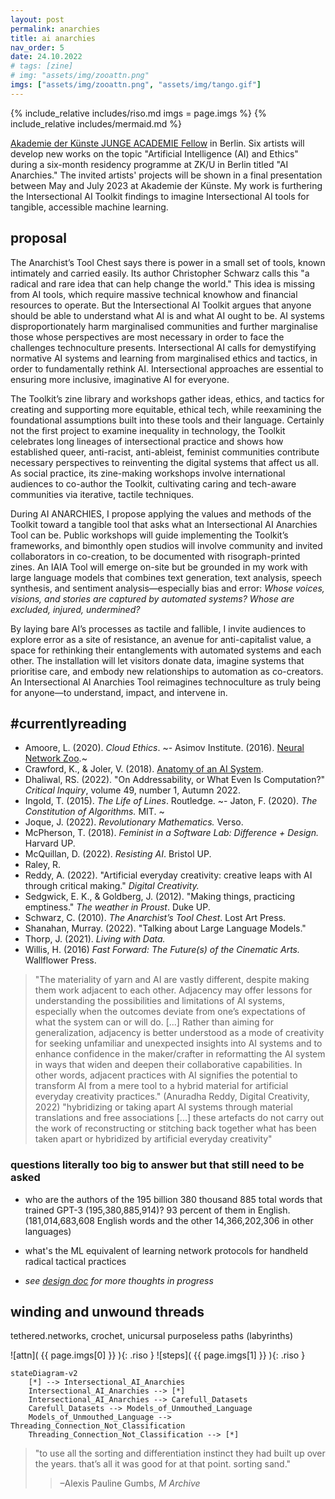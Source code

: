 ```yaml
---
layout: post
permalink: anarchies
title: ai anarchies
nav_order: 5
date: 24.10.2022 
# tags: [zine]
# img: "assets/img/zooattn.png"
imgs: ["assets/img/zooattn.png", "assets/img/tango.gif"]
---
```


{% include_relative includes/riso.md imgs = page.imgs %}
{% include_relative includes/mermaid.md %}

<!-- ![steps]( {{ page.imgs[1] }} ) -->

[Akademie der Künste JUNGE ACADEMIE Fellow](https://www.adk.de/en/academy/young-academy/ai-anarchies/) in Berlin. Six artists will develop new works on the topic "Artificial Intelligence (AI) and Ethics" during a six-month residency programme at ZK/U in Berlin titled "AI Anarchies." The invited artists' projects will be shown in a final presentation between May and July 2023 at Akademie der Künste. My work is furthering the Intersectional AI Toolkit findings to imagine Intersectional AI tools for tangible, accessible machine learning. 

## proposal

The Anarchist’s Tool Chest says there is power in a small set of tools, known intimately and carried easily. Its author Christopher Schwarz calls this "a radical and rare idea that can help change the world." This idea is missing from AI tools, which require massive technical knowhow and financial resources to operate. But the Intersectional AI Toolkit argues that anyone should be able to understand what AI is and what AI ought to be.
AI systems disproportionately harm marginalised communities and further marginalise those whose perspectives are most necessary in order to face the challenges technoculture presents. Intersectional AI calls for demystifying normative AI systems and learning from marginalised ethics and tactics, in order to fundamentally rethink AI. Intersectional approaches are essential to ensuring more inclusive, imaginative AI for everyone.

The Toolkit’s zine library and workshops gather ideas, ethics, and tactics for creating and supporting more equitable, ethical tech, while reexamining the foundational assumptions built into these tools and their language. Certainly not the first project to examine inequality in technology, the Toolkit celebrates long lineages of intersectional practice and shows how established queer, anti-racist, anti-ableist, feminist communities contribute necessary perspectives to reinventing the digital systems that affect us all. As social practice, its zine-making workshops involve international audiences to co-author the Toolkit, cultivating caring and tech-aware communities via iterative, tactile techniques.

During AI ANARCHIES, I propose applying the values and methods of the Toolkit toward a tangible tool that asks what an Intersectional AI Anarchies Tool can be. Public workshops will guide implementing the Toolkit’s frameworks, and bimonthly open studios will involve community and invited collaborators in co-creation, to be documented with risograph-printed zines. An IAIA Tool will emerge on-site but be grounded in my work with large language models that combines text generation, text analysis, speech synthesis, and sentiment analysis—especially bias and error: *Whose voices, visions, and stories are captured by automated systems? Whose are excluded, injured, undermined?*

By laying bare AI’s processes as tactile and fallible, I invite audiences to explore error as a site of resistance, an avenue for anti-capitalist value, a space for rethinking their entanglements with automated systems and each other. The installation will let visitors donate data, imagine systems that prioritise care, and embody new relationships to automation as co-creators. An Intersectional AI Anarchies Tool reimagines technoculture as truly being for anyone—to understand, impact, and intervene in.




## #currentlyreading

- Amoore, L. (2020). *Cloud Ethics*.
~- Asimov Institute. (2016). [Neural Network Zoo](https://www.asimovinstitute.org/neural-network-zoo/).~
- Crawford, K., & Joler, V. (2018). [Anatomy of an AI System](http://www.anatomyof.ai).  
- Dhaliwal, RS. (2022). "On Addressability, or What Even Is Computation?" *Critical Inquiry*, volume 49, number 1, Autumn 2022.
- Ingold, T. (2015). *The Life of Lines*. Routledge.
~- Jaton, F. (2020). *The Constitution of Algorithms.* MIT. ~
- Joque, J. (2022). *Revolutionary Mathematics.* Verso.
- McPherson, T. (2018). *Feminist in a Software Lab: Difference + Design.* Harvard UP.
- McQuillan, D. (2022). *Resisting AI*. Bristol UP. 
- Raley, R. 
- Reddy, A. (2022). "Artificial everyday creativity: creative leaps with AI through critical making." *Digital Creativity.*
- Sedgwick, E. K., & Goldberg, J. (2012). "Making things, practicing emptiness." *The weather in Proust*. Duke UP.
- Schwarz, C. (2010). *The Anarchist’s Tool Chest*. Lost Art Press.
- Shanahan, Murray. (2022). "Talking about Large Language Models." 
- Thorp, J. (2021). *Living with Data.*
- Willis, H. (2016) *Fast Forward: The Future(s) of the Cinematic Arts.* Wallflower Press.


>"The materiality of yarn and AI are vastly different, despite making them work adjacent to each other. Adjacency may offer lessons for understanding the possibilities and limitations of AI systems, especially when the outcomes deviate from one’s expectations of what the system can or will do. [...] Rather than aiming for generalization, adjacency is better understood as a mode of creativity for seeking unfamiliar and unexpected insights into AI systems and to enhance confidence in the maker/crafter in reformatting the AI system in ways that widen and deepen their collaborative capabilities. In other words, adjacent practices with AI signifies the potential to transform AI from a mere tool to a hybrid material for artificial everyday creativity practices." (Anuradha Reddy, Digital Creativity, 2022)
>"hybridizing or taking apart AI systems through material translations and free associations [...] these artefacts do not carry out the work of reconstructing or stitching back together what has been taken apart or hybridized by artificial everyday creativity"

### questions literally too big to answer but that still need to be asked
- who are the authors of the 195 billion 380 thousand 885 total words that trained GPT-3 (195,380,885,914)? 93 percent of them in English. (181,014,683,608 English words and the other 14,366,202,306 in other languages)

- what's the ML equivalent of learning network protocols for handheld radical tactical practices

- *see [design doc](designdoc) for more thoughts in progress*

## winding and unwound threads

tethered.networks, crochet, unicursal purposeless paths (labyrinths)

<!-- ![attention network](assets/img/zooattn.png) | ![dancesteps](assets/img/tango.gif){: .thumb } -->
<!-- ![attn]( {{ page.imgs[0] }} ) ![steps]( {{ page.imgs[1] }} ){: .thumb } -->

![attn]( {{ page.imgs[0] }} ){: .riso } 
![steps]( {{ page.imgs[1] }} ){: .riso }

```mermaid!
stateDiagram-v2
    [*] --> Intersectional_AI_Anarchies
    Intersectional_AI_Anarchies --> [*]
    Intersectional_AI_Anarchies --> Carefull_Datasets
    Carefull_Datasets --> Models_of_Unmouthed_Language
    Models_of_Unmouthed_Language --> Threading_Connection_Not_Classification
    Threading_Connection_Not_Classification --> [*]
```

>"to use all the sorting and differentiation instinct they had built up over the years. that’s all it was good for at that point. sorting sand."
>>–Alexis Pauline Gumbs, *M Archive*

<!--    
# Autumn School Day 1 Workshop "Self-Hosted" with Sarah Grant

* log into server
>```ssh [login eg root]@[ip eg 95.217.234.88]```

* make a non-root user
>```useradd -m -U -s /bin/bash -G sudo [newuser]```
>```passwd [newuser]```

* edit file to harden server access, make secure
>```nano /etc/ssh/sshd_config```
>`PortNumber` (change to any) (most important for bot scanners) [eg 903]
>`MaxAuthTries 3`
>`MaxSessions 5` (not 1)
>uncomment `AuthorizedKeysFile`
>AllowAgentForwarding yes
>AllowTcpForwarding yes
>ClientAliveInterval 300 (how long to wait to ask if you're alive)
>ClientAliveCountMax 1 (how many is client still alive checks to send)
each app has it's own door to the building, the port
default mail 25, ftp 21, web 80. safe generally 3 digit and up
suggested to use something under 1024.
save w cntl x

additional things you can do... (unohost is updating)
- not allow root, login w key, etc

"wordpress 75% of web, notorious for getting hacked/spammed"

* reload system
> `systemctl restart sshd`

* ssh keypair creation

* run the yunohost install then the rest on the site (firefox)
>```curl https://install.yunohost.org | bash```

* choose one of their subdomains unless you are ready to set up your own [eg `untethered`.younohost.me]
* create a new user [may need to be diff from your user created earlier in terminal]
* run initial diagnosis - (reverse DNS is needed for email, have to request port 25 unblocked after first bill paid mb)
* install a Lets Encrypt certificate Domains>Certificate

- Roundcube (mail)
- Nextcloud (office)
- Converse (chat)

* backups made manually inside yunohost interface

* for your own domain set the A records to the ip address on your server admin panel, see younohost hints

-->
